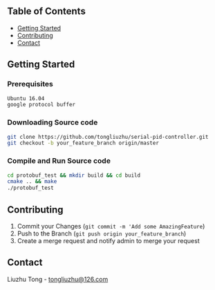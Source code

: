 <!-- TABLE OF CONTENTS -->
## Table of Contents

* [Getting Started](#getting-started)
* [Contributing](#contributing)
* [Contact](#contact)

<!-- GETTING STARTED -->
## Getting Started

### Prerequisites
```sh
Ubuntu 16.04
google protocol buffer
```

### Downloading Source code
```sh
git clone https://github.com/tongliuzhu/serial-pid-controller.git
git checkout -b your_feature_branch origin/master
```

### Compile and Run Source code
```sh
cd protobuf_test && mkdir build && cd build
cmake .. && make
./protobuf_test
```

<!-- CONTRIBUTING -->
## Contributing
1. Commit your Changes (`git commit -m 'Add some AmazingFeature`)
2. Push to the Branch (`git push origin your_feature_branch`)
3. Create a merge request and notify admin to merge your request


<!-- CONTACT -->
## Contact
Liuzhu Tong - tongliuzhu@126.com
